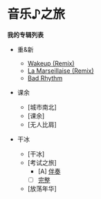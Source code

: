 # 音乐♪之旅

**我的专辑列表**

* 重&新
  * [Wakeup (Remix)](wakeup.mp3)
  * [La Marseillaise (Remix)](pon.mp3)
  * [Bad Rhythm](badrhythm.mp3)

* 课余
  * [城市南北]
  * [课余]
  * [无人比肩]
  
* 干冰
  * [干冰]
  * [考试之旅]
    - [A] [伴奏](rt_exam-tour)
    - [ ] [完整](exam-tour)
  * [放荡年华]
